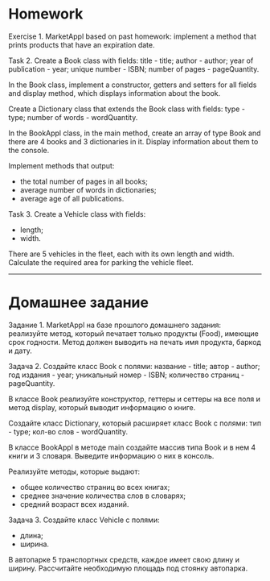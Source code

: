 # Homework

Exercise 1.
MarketAppl based on past homework:
implement a method that prints products that have an expiration date.

Task 2.
Create a Book class with fields:
title - title;
author - author;
year of publication - year;
unique number - ISBN;
number of pages - pageQuantity.

In the Book class, implement a constructor, getters and setters for all fields and
display method, which displays information about the book.

Create a Dictionary class that extends the Book class with fields:
type - type;
number of words - wordQuantity.

In the BookAppl class, in the main method, create an array of type Book and there are 4 books and 3 dictionaries in it. Display information about them
to the console.

Implement methods that output:
- the total number of pages in all books;
- average number of words in dictionaries;
- average age of all publications.

Task 3.
Create a Vehicle class with fields:
- length;
- width.

There are 5 vehicles in the fleet, each with its own length and width.
Calculate the required area for parking the vehicle fleet.


_______________________________________________________

# Домашнее задание

Задание 1.
MarketAppl на базе прошлого домашнего задания: 
реализуйте метод, который печатает только продукты (Food), имеющие срок годности.
Метод должен выводить на печать имя продукта, баркод и дату. 

Задача 2.
Создайте класс Book с полями:
название - title;
автор - author;
год издания - year;
уникальный номер - ISBN;
количество страниц - pageQuantity.

В классе Book реализуйте конструктор, геттеры и сеттеры на все поля и
метод display, который выводит информацию о книге.

Создайте класс Dictionary, который расширяет класс Book c полями:
тип - type;
кол-во слов - wordQuantity.

В классе BookAppl в методе main создайте массив типа Book и в нем 4 книги и 3 словаря. Выведите информацию о них
в консоль.

Реализуйте методы, которые выдают:
- общее количество страниц во всех книгах;
- среднее значение количества слов в словарях;
- средний возраст всех изданий.

Задача 3.
Создайте класс Vehicle с полями:
- длина;
- ширина.

В автопарке 5 транспортных средств, каждое имеет свою длину и ширину.
Рассчитайте необходимую площадь под стоянку автопарка.